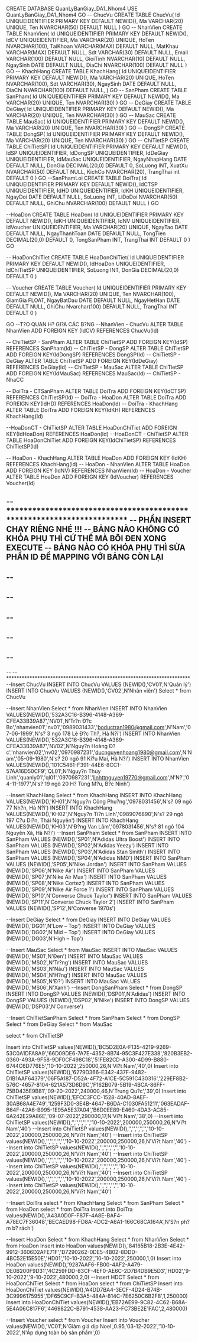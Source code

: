CREATE DATABASE QuanLyBanGiay_DA1_Nhom4
USE QuanLyBanGiay_DA1_Nhom4
GO
-- ChucVu
CREATE TABLE ChucVu(
Id UNIQUEIDENTIFIER PRIMARY KEY DEFAULT NEWID(),
Ma VARCHAR(20) UNIQUE,
Ten NVARCHAR(50) DEFAULT NULL
)
GO
-- NhanVien
CREATE TABLE NhanVien(
Id UNIQUEIDENTIFIER PRIMARY KEY DEFAULT NEWID(),
IdCV UNIQUEIDENTIFIER,
Ma VARCHAR(20) UNIQUE,
HoTen NVARCHAR(100),
TaiKhoan VARCHAR(MAX) DEFAULT NULL,
MatKhau VARCHAR(MAX) DEFAULT NULL,
Sdt VARCHAR(30) DEFAULT NULL,
Email  VARCHAR(100) DEFAULT NULL,
GioiTinh NVARCHAR(10) DEFAULT NULL,
NgaySinh DATE DEFAULT NULL,
DiaChi NVARCHAR(100) DEFAULT NULL
)
GO
-- KhachHang
CREATE TABLE KhachHang(
Id UNIQUEIDENTIFIER PRIMARY KEY DEFAULT NEWID(),
Ma VARCHAR(20) UNIQUE,
HoTen NVARCHAR(100),
Sdt VARCHAR(30),
NgaySinh DATE DEFAULT NULL,
DiaChi NVARCHAR(100) DEFAULT NULL,
)
GO
-- SanPham
CREATE TABLE SanPham(
Id UNIQUEIDENTIFIER PRIMARY KEY DEFAULT NEWID(),
Ma VARCHAR(20) UNIQUE,
Ten NVARCHAR(30)
)
GO
-- DeGiay
CREATE TABLE DeGiay(
Id UNIQUEIDENTIFIER PRIMARY KEY DEFAULT NEWID(),
Ma VARCHAR(20) UNIQUE,
Ten NVARCHAR(30)
)
GO
-- MauSac
CREATE TABLE MauSac(
Id UNIQUEIDENTIFIER PRIMARY KEY DEFAULT NEWID(),
Ma VARCHAR(20) UNIQUE,
Ten NVARCHAR(30)
)
GO
-- DongSP
CREATE TABLE DongSP(
Id UNIQUEIDENTIFIER PRIMARY KEY DEFAULT NEWID(),
Ma VARCHAR(20) UNIQUE,
Ten NVARCHAR(30)
)
GO
-- ChiTietSP
CREATE TABLE ChiTietSP(
Id UNIQUEIDENTIFIER PRIMARY KEY DEFAULT NEWID(),
IdSP UNIQUEIDENTIFIER,
IdDongSP UNIQUEIDENTIFIER,
IdDeGiay UNIQUEIDENTIFIER,
IdMauSac UNIQUEIDENTIFIER,
NgayNhapHang DATE DEFAULT NULL,
DonGia DECIMAL(20,0) DEFAULT 0,
SoLuong INT,
XuatXu NVARCHAR(50) DEFAULT NULL,
KichCo NVARCHAR(20),
TrangThai int DEFAULT 0
)
GO
--SanPhamLoi
CREATE TABLE DoiTra(
Id UNIQUEIDENTIFIER PRIMARY KEY DEFAULT NEWID(),
IdCTSP UNIQUEIDENTIFIER,
IdHD UNIQUEIDENTIFIER,
IdKH UNIQUEIDENTIFIER,
NgayDoi DATE DEFAULT NULL,
SoLuong INT,
LiDoDoi NVARCHAR(50) DEFAULT NULL,
GhiChu NVARCHAR(100) DEFAULT NULL
)
GO

--HoaDon
CREATE TABLE HoaDon(
Id UNIQUEIDENTIFIER PRIMARY KEY DEFAULT NEWID(),
IdKH UNIQUEIDENTIFIER,
IdNV UNIQUEIDENTIFIER,
IdVoucher UNIQUEIDENTIFIER,
Ma VARCHAR(20) UNIQUE,
NgayTao DATE DEFAULT NULL,
NgayThanhToan DATE DEFAULT NULL,
TongTien DECIMAL(20,0) DEFAULT 0,
TongSanPham INT,
TrangThai INT DEFAULT 0
)
GO

-- HoaDonChiTiet
CREATE TABLE HoaDonChiTiet(
Id UNIQUEIDENTIFIER PRIMARY KEY DEFAULT NEWID(),
IdHoaDon UNIQUEIDENTIFIER,
IdChiTietSP UNIQUEIDENTIFIER,
SoLuong INT,
DonGia DECIMAL(20,0) DEFAULT 0
)

-- Voucher
CREATE TABLE Voucher(
Id UNIQUEIDENTIFIER PRIMARY KEY DEFAULT NEWID(),
Ma VARCHAR(20) UNIQUE,
Ten NVARCHAR(100),
GiamGia FLOAT,
NgayBatDau DATE DEFAULT NULL,
NgayHetHan DATE DEFAULT NULL,
GhiChu Nvarchar(100) DEFAULT NULL,
TrangThai INT DEFAULT 0
)

GO
--T?O QUAN H? GI?A CÁC B?NG
--NhanVien - ChucVu
ALTER TABLE NhanVien ADD FOREIGN KEY (IdCV) REFERENCES ChucVu(Id)

-- ChiTietSP - SanPham
ALTER TABLE ChiTietSP ADD FOREIGN KEY(IdSP) REFERENCES SanPham(Id)
-- ChiTietSP - DongSP
ALTER TABLE ChiTietSP ADD FOREIGN KEY(IdDongSP) REFERENCES DongSP(Id)
-- ChiTietSP - DeGiay
ALTER TABLE ChiTietSP ADD FOREIGN KEY(IdDeGiay) REFERENCES DeGiay(Id)
-- ChiTietSP - MauSac
ALTER TABLE ChiTietSP ADD FOREIGN KEY(IdMauSac) REFERENCES MauSac(Id)
-- ChiTietSP - NhaCC

-- DoiTra - CTSanPham
ALTER TABLE DoiTra ADD FOREIGN KEY(IdCTSP) REFERENCES ChiTietSP(Id)
-- DoiTra - HoaDon
ALTER TABLE DoiTra ADD FOREIGN KEY(IdHD) REFERENCES HoaDon(Id)
-- DoiTra - KhachHang
ALTER TABLE DoiTra ADD FOREIGN KEY(IdKH) REFERENCES KhachHang(Id)


--HoaDonCT - ChiTietSP
ALTER TABLE HoaDonChiTiet ADD FOREIGN KEY(IdHoaDon) REFERENCES HoaDon(Id)
--HoaDonCT - ChiTietSP
ALTER TABLE HoaDonChiTiet ADD FOREIGN KEY(IdChiTietSP) REFERENCES ChiTietSP(Id)

-- HoaDon - KhachHang
ALTER TABLE HoaDon ADD FOREIGN KEY (IdKH) REFERENCES KhachHang(Id)
-- HoaDon - NhanVien
ALTER TABLE HoaDon ADD FOREIGN KEY (IdNV) REFERENCES NhanVien(Id)
-- HoaDon - Voucher
ALTER TABLE HoaDon ADD FOREIGN KEY (IdVoucher) REFERENCES Voucher(Id)




--**********************************************************************
-- PHẦN INSERT CHẠY RIÊNG NHÉ !!!
-- BẢNG NÀO KHÔNG CÓ KHÓA PHỤ THÌ CỨ THẾ MÀ BÔI ÐEN XONG EXECUTE
-- BẢNG NÀO CÓ KHÓA PHỤ THÌ SỬA PHẦN ID ÐỂ MAPPING VỚI BẢNG CÒN LẠI
--
--
--
--
--
--
--
--
--
--
--
--
--***********************************************************************
--Insert ChucVu
INSERT INTO ChucVu VALUES (NEWID(),'CV01',N'Quản lý')
INSERT INTO ChucVu VALUES (NEWID(),'CV02',N'Nhân viên')
Select * from ChucVu

--Insert NhanVien
Select * from NhanVien
INSERT INTO NhanVien VALUES(NEWID(),'532A3C16-B396-4148-A369-CFEA33B39A87','NV01',N'Tr?n Ð?c Bo','nhanvien01','nv01','0989031433','boductran1980@gmail.com',N'Nam','07-06-1999',N's? 3 ngõ 178 Lê Ð?c Th?, Hà N?i')
INSERT INTO NhanVien VALUES(NEWID(),'532A3C16-B396-4148-A369-CFEA33B39A87','NV02',N'Nguy?n Hoàng Ð?c','nhanvien02','nv02','0970987231','ducnguyenhoang1980@gmail.com',N'Nam','05-09-1980',N's? 20 ngõ 91 Ki?u Mai, Hà N?i')
INSERT INTO NhanVien VALUES(NEWID(),'101C5461-F391-44E6-8CC1-57AA16D50CF9','QL01',N'Nguy?n Thùy Linh','quanly01','ql01','0970987231','linhttnguyen19770@gmail.com',N'N?','04-11-1977',N's? 19 ngõ 20 H? Tùng M?u, B?c Ninh')

--Insert KhachHang
Select * from KhachHang
INSERT INTO KhachHang VALUES(NEWID(),'KH01',N'Nguy?n Công Phu?ng','0978031456',N's? 09 ngõ 77 Nh?n, Hà N?i')
INSERT INTO KhachHang VALUES(NEWID(),'KH02',N'Nguy?n Ti?n Linh','0989076890',N's? 29 ngõ 197 C?u Di?n, Thái Nguyên')
INSERT INTO KhachHang VALUES(NEWID(),'KH03',N'Ð?ng Van Lâm','0978031456',N's? 81 ngõ 104 Nguyên Xá, Hà N?i')
--Insert SanPham
Select * from SanPham
INSERT INTO SanPham VALUES (NEWID(),'SP01',N'Adidas Ultra Boost')
INSERT INTO SanPham VALUES (NEWID(),'SP02',N'Adidas Yeezy')
INSERT INTO SanPham VALUES (NEWID(),'SP03',N'Adidas Stan Smith')
INSERT INTO SanPham VALUES (NEWID(),'SP04',N'Adidas NMD')
INSERT INTO SanPham VALUES (NEWID(),'SP05',N'Nike Jordan')
INSERT INTO SanPham VALUES (NEWID(),'SP06',N'Nike Air')
INSERT INTO SanPham VALUES (NEWID(),'SP07',N'Nike Air Max')
INSERT INTO SanPham VALUES (NEWID(),'SP08',N'Nike Cortez')
INSERT INTO SanPham VALUES (NEWID(),'SP09',N'Nike Air Force 1')
INSERT INTO SanPham VALUES (NEWID(),'SP10',N'Converse Chuck Taylor')
INSERT INTO SanPham VALUES (NEWID(),'SP11',N'Converse Chuck Taylor 2')
INSERT INTO SanPham VALUES (NEWID(),'SP12',N'Converse 1970s')


--Insert DeGiay
Select * from DeGiay
INSERT INTO DeGiay VALUES (NEWID(),'DG01',N'Low – Top')
INSERT INTO DeGiay VALUES (NEWID(),'DG02',N'Mid – Top')
INSERT INTO DeGiay VALUES (NEWID(),'DG03',N'High – Top')

--Insert MauSac
Select * from MauSac
INSERT INTO MauSac VALUES (NEWID(),'MS01',N'Ðen')
INSERT INTO MauSac VALUES (NEWID(),'MS02',N'Tr?ng')
INSERT INTO MauSac VALUES (NEWID(),'MS03',N'Nâu')
INSERT INTO MauSac VALUES (NEWID(),'MS04',N'H?ng')
INSERT INTO MauSac VALUES (NEWID(),'MS05',N'Ð?')
INSERT INTO MauSac VALUES (NEWID(),'MS06',N'Xanh')
--Insert DongSanPham
Select * from DongSP
INSERT INTO DongSP VALUES (NEWID(),'DSP01',N'Adidas')
INSERT INTO DongSP VALUES (NEWID(),'DSP02',N'Nike')
INSERT INTO DongSP VALUES (NEWID(),'DSP03',N'Converse')


--Insert ChiTietSanPham
Select * from SanPham
Select * from DongSP
Select * from DeGiay
Select * from MauSac

select * from ChiTietSP

Insert into ChiTietSP values(NEWID(),'BC5D2E0A-F135-4219-9269-53C0A1DFA8A9','66D09DE6-7A7E-4352-8B74-95C3F427E338','820B3EB2-0360-493A-9F58-9DF0CF498C18','51FE82CD-A300-4D99-B880-6744C6D776E5','10-10-2022',250000,26,N'Vi?t Nam','40',0)
Insert into ChiTietSP values(NEWID(),'6279D366-E342-437F-9482-D1B1AAF64379','06F5A187-D52A-4F72-A1CE-5C591C430316','229EF8B2-576C-4657-8104-621A573D6D9C','F162B079-5B19-4BCA-86FF-75BD435E9B81','09-20-2022',240000,46,N'Trung Qu?c','39',0)
Insert into ChiTietSP values(NEWID(),'EFCC3FCC-1528-40AD-8AEF-30AB68A4E749','1259F3D0-3E4B-4647-B6DA-C1030FA51211','063EADAF-B64F-42A6-B995-1E95A5E37A04','B6D0EE89-E460-4DA3-AC85-6A242E29A86E','09-07-2022',290000,17,N'Vi?t Nam','38',0)
--Insert into ChiTietSP values(NEWID(),'','','','','','10-10-2022',200000,250000,26,N'Vi?t Nam','40')
--Insert into ChiTietSP values(NEWID(),'','','','','','10-10-2022',200000,250000,26,N'Vi?t Nam','40')
--Insert into ChiTietSP values(NEWID(),'','','','','','10-10-2022',200000,250000,26,N'Vi?t Nam','40')
--Insert into ChiTietSP values(NEWID(),'','','','','','10-10-2022',200000,250000,26,N'Vi?t Nam','40')
--Insert into ChiTietSP values(NEWID(),'','','','','','10-10-2022',200000,250000,26,N'Vi?t Nam','40')
--Insert into ChiTietSP values(NEWID(),'','','','','','10-10-2022',200000,250000,26,N'Vi?t Nam','40')
--Insert into ChiTietSP values(NEWID(),'','','','','','10-10-2022',200000,250000,26,N'Vi?t Nam','40')
--Insert into ChiTietSP values(NEWID(),'','','','','','10-10-2022',200000,250000,26,N'Vi?t Nam','40')

--Insert DoiTra
select * from KhachHang
Select * from SanPham
Select * from HoaDon
select * from DoiTra
Insert into DoiTra values(NEWID(),'A43A0D0F-F87F-4A8E-BAF4-A78EC7F36048','BECAED98-FD8A-4DC2-A6A1-166C68CA164A',N'S?n ph?m b? rách')

--Insert HoaDon
Select * from KhachHang
Select * from NhanVien
Select * from HoaDon
Insert into HoaDon values(NEWID(),'84165B18-2B3E-4E42-9912-3606D2AFE71F','D7290262-0DE5-4B02-8DDD-4BC52E15E50E','HD01','10-10-2022','10-10-2022',250000,1,0)
Insert into HoaDon values(NEWID(),'9287AAF6-FB00-4AF2-A479-DE0B200F9D31','4C259FDD-83CF-4EF0-AE6C-2D7B4DB9E5D3','HD02','9-10-2022','9-10-2022',480000,2,0)
--Insert HDCT
Select * from HoaDonChiTiet
Select * from HoaDon
select * from ChiTietSP
Insert into HoaDonChiTiet values(NEWID(),'A4DD7BA4-3ECF-4D24-B74B-3C9996175955','DF65C9CF-B3A5-484A-814C-7E6250C6B2F8',1,250000)
Insert into HoaDonChiTiet values(NEWID(),'EB72AE99-9C82-4C62-B68A-5E4A06C817F6','4469822C-B791-4538-AA23-FC73BE2E1FAC',2,480000)

--Insert Voucher
select * from Voucher
Insert into Voucher values(NEWID(),'VC01',N'Giảm giá dịp Noel',0.95,'03-12-2022','10-10-2022',N'Áp dụng toàn bộ sản phẩm',0)


